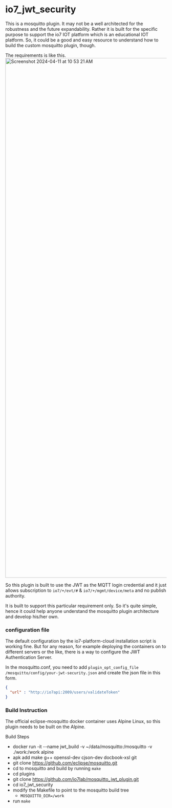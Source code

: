 # io7_jwt_security

This is a mosquitto plugin. It may not be a well architected for the robustness and the future expandability.
Rather it is built for the specific purpose to support the io7 IOT platform which is an educational IOT platform.
So, it could be a good and easy resource to understand how to build the custom mosquitto plugin, though.

The requirements is like this.
<img width="1624" alt="Screenshot 2024-04-11 at 10 53 21 AM" src="https://github.com/io7lab/io7_jwt_security/assets/13171662/9d2901a0-35e1-4cee-a9de-4f63cbd7e3a4">

So this plugin is built to use the JWT as the MQTT login credential and it just allows subscription to `io7/+/evt/#` & `io7/+/mgmt/device/meta` and no publish authority.

It is built to support this particular requirement only. So it's quite simple, hence it could help anyone understand the mosquitto plugin architecture and develop his/her own.
### configuration file
The default configuration by the io7-platform-cloud installation script is working fine. But for any reason, for example deploying the containers on to different servers or the like, there is a way to configure the JWT Authentication Server.

In the mosquitto.conf, you need to add `plugin_opt_config_file /mosquitto/config/your-jwt-security.json` and create the json file in this form.

```json
{
  "url" : "http://io7api:2009/users/validateToken"
}
```


### Build Instruction
The official eclipse-mosquitto docker container uses Alpine Linux, so this plugin needs to be built on the Alpine.

Build Steps
- docker run -it --name jwt_build -v ~/data/mosquitto:/mosquitto -v ./work:/work alpine
- apk add make g++ openssl-dev cjson-dev docbook-xsl git
- git clone https://github.com/eclipse/mosquitto.git
- cd to mosquitto and build by running `make`
- cd plugins
- git clone https://github.com/io7lab/mosquitto_jwt_plugin.git
- cd io7_jwt_security
- modify the Makefile to point to the mosquitto build tree
  - `MOSQUITTO_DIR=/work`
- run `make`
